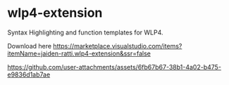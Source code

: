 # wlp4-extension
Syntax Highlighting and function templates for WLP4.

Download here https://marketplace.visualstudio.com/items?itemName=jaiden-ratti.wlp4-extension&ssr=false



https://github.com/user-attachments/assets/6fb67b67-38b1-4a02-b475-e9836d1ab7ae

